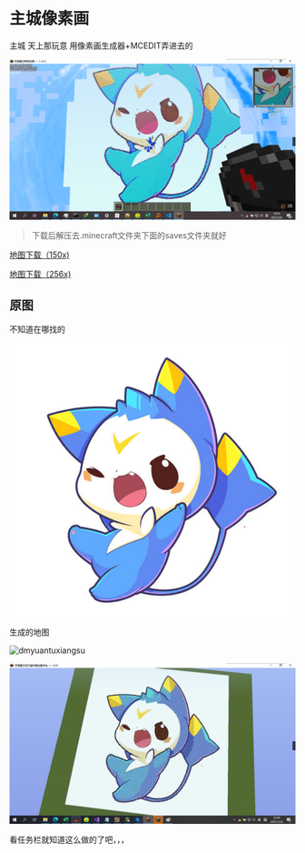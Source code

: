 # 主城像素画

主城 天上那玩意 用像素画生成器+MCEDIT弄进去的

![image-20210206101923648](./2.assets/image-20210206101923648.png)

> 下载后解压去.minecraft文件夹下面的saves文件夹就好

<a href="/map/迪莫 150x.zip" target="_blank">地图下载（150x)</a>

<a href="/map/迪莫 256x.zip" target="_blank">地图下载（256x)</a>

## 原图

不知道在哪找的

![dmyuantu](./2.assets/dmyuantu.jpg)

生成的地图

![dmyuantuxiangsu](./2.assets/dmyuantuxiangsu.png)

![image-20210207120633228](./2.assets/image-20210207120633228.png)

看任务栏就知道这么做的了吧，，，